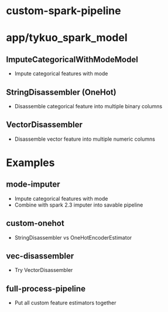 # custom-spark-pipeline

# app/tykuo_spark_model
## ImputeCategoricalWithModeModel
* Impute categorical features with mode

## StringDisassembler (OneHot)
* Disassemble categorical feature into multiple binary columns 

## VectorDisassembler
* Disassemble vector feature into multiple numeric columns 

# Examples
## mode-imputer
* Impute categorical features with mode
* Combine with spark 2.3 imputer into savable pipeline

## custom-onehot
* StringDisassembler vs OneHotEncoderEstimator

## vec-disassembler
* Try VectorDisassembler

## full-process-pipeline
* Put all custom feature estimators together


